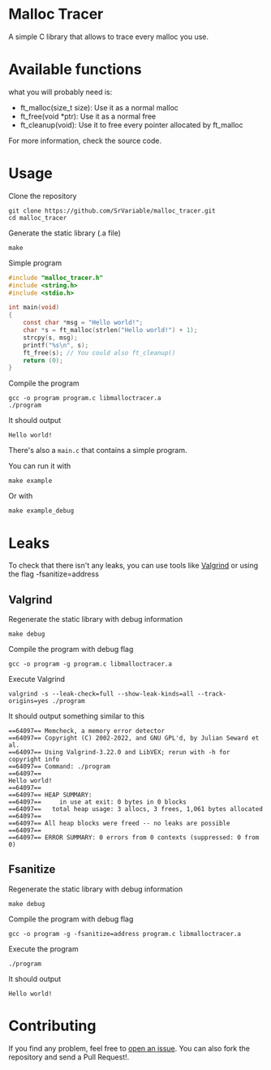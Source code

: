 # Malloc Tracer

A simple C library that allows to trace every malloc you use.

# Available functions

what you will probably need is:

- ft\_malloc(size\_t size): Use it as a normal malloc
- ft\_free(void \*ptr): Use it as a normal free
- ft\_cleanup(void): Use it to free every pointer allocated by ft\_malloc

For more information, check the source code.

# Usage

Clone the repository

```shell
git clone https://github.com/SrVariable/malloc_tracer.git
cd malloc_tracer
```

Generate the static library (.a file)

```shell
make
```

Simple program

```c
#include "malloc_tracer.h"
#include <string.h>
#include <stdio.h>

int main(void)
{
    const char *msg = "Hello world!";
    char *s = ft_malloc(strlen("Hello world!") + 1);
    strcpy(s, msg);
    printf("%s\n", s);
    ft_free(s); // You could also ft_cleanup()
    return (0);
}
```

Compile the program

```shell
gcc -o program program.c libmalloctracer.a
./program
```

It should output

```plaintext
Hello world!
```

There's also a `main.c` that contains a simple program.

You can run it with

```shell
make example
```

Or with

```
make example_debug
```

# Leaks

To check that there isn't any leaks, you can use tools like [Valgrind](https://valgrind.org/) or using the flag -fsanitize=address

## Valgrind

Regenerate the static library with debug information

```shell
make debug
```

Compile the program with debug flag

```shell
gcc -o program -g program.c libmalloctracer.a
```

Execute Valgrind

```shell
valgrind -s --leak-check=full --show-leak-kinds=all --track-origins=yes ./program
```

It should output something similar to this

```plaintext
==64097== Memcheck, a memory error detector
==64097== Copyright (C) 2002-2022, and GNU GPL'd, by Julian Seward et al.
==64097== Using Valgrind-3.22.0 and LibVEX; rerun with -h for copyright info
==64097== Command: ./program
==64097==
Hello world!
==64097==
==64097== HEAP SUMMARY:
==64097==     in use at exit: 0 bytes in 0 blocks
==64097==   total heap usage: 3 allocs, 3 frees, 1,061 bytes allocated
==64097==
==64097== All heap blocks were freed -- no leaks are possible
==64097==
==64097== ERROR SUMMARY: 0 errors from 0 contexts (suppressed: 0 from 0)
```

## Fsanitize

Regenerate the static library with debug information

```shell
make debug
```

Compile the program with debug flag

```shell
gcc -o program -g -fsanitize=address program.c libmalloctracer.a
```

Execute the program

```shell
./program
```

It should output

```plaintext
Hello world!
```

# Contributing

If you find any problem, feel free to [open an issue](https://github.com/SrVariable/malloc_tracer/issues).
You can also fork the repository and send a Pull Request!.
